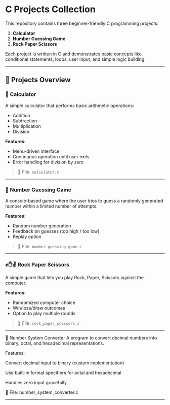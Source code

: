 # C Projects Collection

This repository contains three beginner-friendly C programming projects:

1. **Calculator**
2. **Number Guessing Game**
3. **Rock Paper Scissors**

Each project is written in C and demonstrates basic concepts like conditional statements, loops, user input, and simple logic building.

---

## 📁 Projects Overview

### 🔢 Calculator
A simple calculator that performs basic arithmetic operations:
- Addition
- Subtraction
- Multiplication
- Division

**Features:**
- Menu-driven interface
- Continuous operation until user exits
- Error handling for division by zero

> 📄 File: `calculator.c`

---

### 🎯 Number Guessing Game
A console-based game where the user tries to guess a randomly generated number within a limited number of attempts.

**Features:**
- Random number generation
- Feedback on guesses (too high / too low)
- Replay option

> 📄 File: `number_guessing_game.c`

---

### ✊✋✌️ Rock Paper Scissors
A simple game that lets you play Rock, Paper, Scissors against the computer.

**Features:**
- Randomized computer choice
- Win/lose/draw outcomes
- Option to play multiple rounds

> 📄 File: `rock_paper_scissors.c`

---

🔄 Number System Converter
A program to convert decimal numbers into binary, octal, and hexadecimal representations.

Features:

Convert decimal input to binary (custom implementation)

Use built-in format specifiers for octal and hexadecimal

Handles zero input gracefully

📄 File: number_system_converter.c

---

